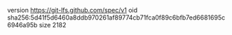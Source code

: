 version https://git-lfs.github.com/spec/v1
oid sha256:5d41f5d6460a8ddb970261af89774cb71fca0f89c6bfb7ed6681695c6946a95b
size 2182

